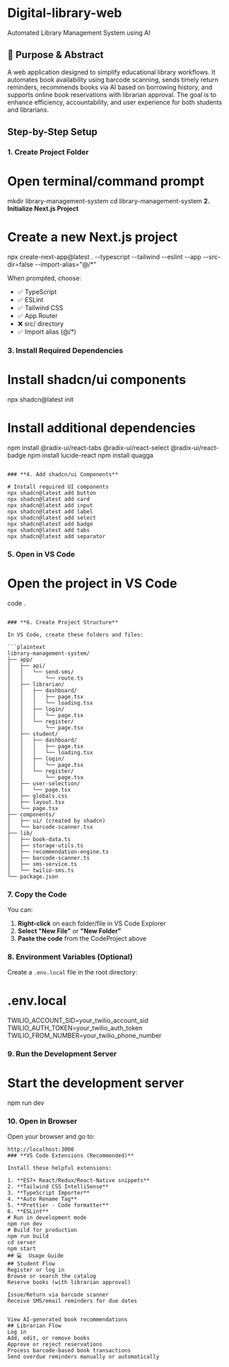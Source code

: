 # Digital-library-web
Automated Library Management System using AI
## 🎯 Purpose & Abstract
A web application designed to simplify educational library workflows. It automates book availability using barcode scanning, sends timely return reminders, recommends books via AI based on borrowing history, and supports online book reservations with librarian approval. The goal is to enhance efficiency, accountability, and user experience for both students and librarians.

## **Step-by-Step Setup**

### **1. Create Project Folder**
# Open terminal/command prompt
mkdir library-management-system
cd library-management-system
**2. Initialize Next.js Project**
# Create a new Next.js project
npx create-next-app@latest . --typescript --tailwind --eslint --app --src-dir=false --import-alias="@/*"

When prompted, choose:

- ✅ TypeScript
- ✅ ESLint
- ✅ Tailwind CSS
- ✅ App Router
- ❌ src/ directory
- ✅ Import alias (@/*)


### **3. Install Required Dependencies**

# Install shadcn/ui components
npx shadcn@latest init

# Install additional dependencies
npm install @radix-ui/react-tabs @radix-ui/react-select @radix-ui/react-badge
npm install lucide-react
npm install quagga
```

### **4. Add shadcn/ui Components**

# Install required UI components
npx shadcn@latest add button
npx shadcn@latest add card
npx shadcn@latest add input
npx shadcn@latest add label
npx shadcn@latest add select
npx shadcn@latest add badge
npx shadcn@latest add tabs
npx shadcn@latest add separator
```

### **5. Open in VS Code**


# Open the project in VS Code
code .
```

### **6. Create Project Structure**

In VS Code, create these folders and files:

```plaintext
library-management-system/
├── app/
│   ├── api/
│   │   └── send-sms/
│   │       └── route.ts
│   ├── librarian/
│   │   ├── dashboard/
│   │   │   ├── page.tsx
│   │   │   └── loading.tsx
│   │   ├── login/
│   │   │   └── page.tsx
│   │   └── register/
│   │       └── page.tsx
│   ├── student/
│   │   ├── dashboard/
│   │   │   ├── page.tsx
│   │   │   └── loading.tsx
│   │   ├── login/
│   │   │   └── page.tsx
│   │   └── register/
│   │       └── page.tsx
│   ├── user-selection/
│   │   └── page.tsx
│   ├── globals.css
│   ├── layout.tsx
│   └── page.tsx
├── components/
│   ├── ui/ (created by shadcn)
│   └── barcode-scanner.tsx
├── lib/
│   ├── book-data.ts
│   ├── storage-utils.ts
│   ├── recommendation-engine.ts
│   ├── barcode-scanner.ts
│   ├── sms-service.ts
│   └── twilio-sms.ts
└── package.json
```

### **7. Copy the Code**
You can:

1. **Right-click** on each folder/file in VS Code Explorer
2. **Select "New File"** or **"New Folder"**
3. **Paste the code** from the CodeProject above


### **8. Environment Variables (Optional)**

Create a `.env.local` file in the root directory:

# .env.local
TWILIO_ACCOUNT_SID=your_twilio_account_sid
TWILIO_AUTH_TOKEN=your_twilio_auth_token
TWILIO_FROM_NUMBER=your_twilio_phone_number

### **9. Run the Development Server**

# Start the development server
npm run dev


### **10. Open in Browser**

Open your browser and go to:

```plaintext
http://localhost:3000
### **VS Code Extensions (Recommended)**

Install these helpful extensions:

1. **ES7+ React/Redux/React-Native snippets**
2. **Tailwind CSS IntelliSense**
3. **TypeScript Importer**
4. **Auto Rename Tag**
5. **Prettier - Code formatter**
6. **ESLint**
# Run in development mode
npm run dev  
# Build for production
npm run build     
cd server
npm start       
## 💻  Usage Guide
## Student Flow
Register or log in
Browse or search the catalog
Reserve books (with librarian approval)

Issue/Return via barcode scanner
Receive SMS/email reminders for due dates


View AI-generated book recommendations
## Librarian Flow
Log in
Add, edit, or remove books
Approve or reject reservations
Process barcode-based book transactions
Send overdue reminders manually or automatically

